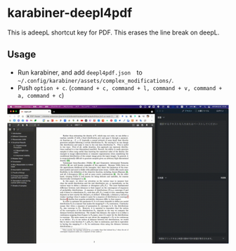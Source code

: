 # karabiner-deepl4pdf
This is adeepL shortcut key for PDF. This erases the line break on deepL.

## Usage
- Run karabiner, and add `deepl4pdf.json`　to `~/.config/karabiner/assets/complex_modifications/`.
- Push `option + c`. (`command + c, command + l, command + v, command + a, command + c`)


![](src/output.gif)
